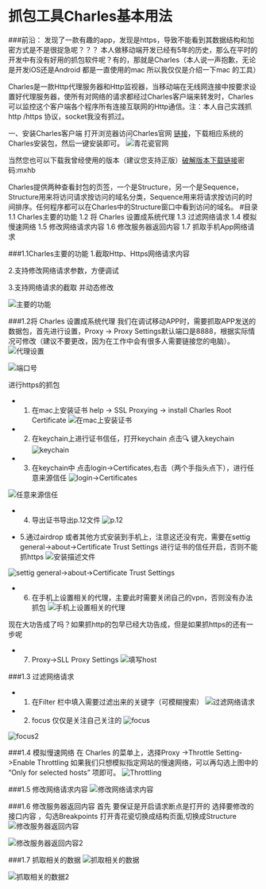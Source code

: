# 抓包工具Charles基本用法

###前沿：
发现了一款有趣的app，发现是https，导致不能看到其数据结构和加密方式是不是很捉急呢？？？
    本人做移动端开发已经有5年的历史，那么在平时的开发中有没有好用的抓包软件呢？有的，那就是Charles（本人说一声抱歉，无论是开发iOS还是Android 都是一直使用的mac 所以我仅仅是介绍一下mac 的工具）

Charles是一款Http代理服务器和Http监视器，当移动端在无线网连接中按要求设置好代理服务器，使所有对网络的请求都经过Charles客户端来转发时，Charles可以监控这个客户端各个程序所有连接互联网的Http通信。注：本人自己实践抓http /https 协议，socket我没有抓过。
    
一、安装Charles客户端
打开浏览器访问Charles官网 [链接](https://www.charlesproxy.com/)，下载相应系统的Charles安装包，然后一键安装即可。
![青花瓷官网](https://upload-images.jianshu.io/upload_images/15063932-d6fed3bf53867c98.png?imageMogr2/auto-orient/strip%7CimageView2/2/w/1240)


当然您也可以下载我曾经使用的版本（建议您支持正版）[破解版本下载链接](https://pan.baidu.com/s/1CgQqYjHSdFhH8EKTxb61Yg )密码:mxhb

Charles提供两种查看封包的页签，一个是Structure，另一个是Sequence，Structure用来将访问请求按访问的域名分类，Sequence用来将请求按访问的时间排序。任何程序都可以在Charles中的Structure窗口中看到访问的域名。
#目录
1.1 Charles主要的功能
1.2 将 Charles 设置成系统代理
1.3 过滤网络请求
1.4 模拟慢速网络
1.5 修改网络请求内容
1.6 修改服务器返回内容
1.7 抓取手机App网络请求


###1.1Charles主要的功能
1.截取Http、Https网络请求内容

2.支持修改网络请求参数，方便调试

3.支持网络请求的截取 并动态修改

![主要的功能](https://upload-images.jianshu.io/upload_images/15063932-a807228c6181fa7f.png?imageMogr2/auto-orient/strip%7CimageView2/2/w/1240)


###1.2将 Charles 设置成系统代理
我们在调试移动APP时，需要抓取APP发送的数据包，首先进行设置，Proxy -> Proxy Settings默认端口是8888，根据实际情况可修改（建议不要更改，因为在工作中会有很多人需要链接您的电脑）。
![代理设置](https://upload-images.jianshu.io/upload_images/15063932-6db2aadba6663977.png?imageMogr2/auto-orient/strip%7CimageView2/2/w/1240)

![端口号](https://upload-images.jianshu.io/upload_images/15063932-e35206bf567e18a0.png?imageMogr2/auto-orient/strip%7CimageView2/2/w/1240)

进行https的抓包
- 1.  在mac上安装证书 
help -> SSL Proxying -> install Charles Root Certificate 
![在mac上安装证书 ](https://upload-images.jianshu.io/upload_images/15063932-a1f5ef89bb9f87b4.png?imageMogr2/auto-orient/strip%7CimageView2/2/w/1240)


- 2.  在keychain上进行证书信任，打开keychain 点击🔍 键入keychain
![keychain](https://upload-images.jianshu.io/upload_images/15063932-541464e3901f2f75.png?imageMogr2/auto-orient/strip%7CimageView2/2/w/1240)


- 3.  在keychain中 点击login->Certificates,右击（两个手指头点下），进行任意来源信任
![login->Certificates](https://upload-images.jianshu.io/upload_images/15063932-bc4582f67e9d3bf1.png?imageMogr2/auto-orient/strip%7CimageView2/2/w/1240)

![任意来源信任](https://upload-images.jianshu.io/upload_images/15063932-5b766a4282389d0f.png?imageMogr2/auto-orient/strip%7CimageView2/2/w/1240)

- 4. 导出证书导出p.12文件 
![p.12](https://upload-images.jianshu.io/upload_images/15063932-41196bd73d730f68.png?imageMogr2/auto-orient/strip%7CimageView2/2/w/1240)

- 5.通过airdrop 或者其他方式安装到手机上，注意这还没有完，需要在settig general->about->Certificate Trust Settings 进行证书的信任开启，否则不能抓https
![安装描述文件](https://upload-images.jianshu.io/upload_images/15063932-4d60c3edf6d9a25f.png?imageMogr2/auto-orient/strip%7CimageView2/2/w/1240)

![settig general->about->Certificate Trust Settings](https://upload-images.jianshu.io/upload_images/15063932-bc064ad6ebd27262.png?imageMogr2/auto-orient/strip%7CimageView2/2/w/1240)

- 6. 在手机上设置相关的代理，主要此时需要关闭自己的vpn，否则没有办法抓包
![手机上设置相关的代理](https://upload-images.jianshu.io/upload_images/15063932-501789c3cf4669a3.png?imageMogr2/auto-orient/strip%7CimageView2/2/w/1240)

现在大功告成了吗？如果抓http的包早已经大功告成，但是如果抓https的还有一步呢 
- 7. Proxy->SLL Proxy Settings 
![填写host](https://upload-images.jianshu.io/upload_images/15063932-f9f57df08150aaaf.png?imageMogr2/auto-orient/strip%7CimageView2/2/w/1240)


###1.3 过滤网络请求
- 1. 在Filter 栏中填入需要过滤出来的关键字（可模糊搜索）
![过滤网络请求](https://upload-images.jianshu.io/upload_images/15063932-df7672dc71296e19.png?imageMogr2/auto-orient/strip%7CimageView2/2/w/1240)

- 2. focus 仅仅是关注自己关注的
![focus](https://upload-images.jianshu.io/upload_images/15063932-f0ee6e76ae754588.png?imageMogr2/auto-orient/strip%7CimageView2/2/w/1240)

![focus2](https://upload-images.jianshu.io/upload_images/15063932-52bf59de524ba569.png?imageMogr2/auto-orient/strip%7CimageView2/2/w/1240)




###1.4 模拟慢速网络
在 Charles 的菜单上，选择Proxy ->Throttle Setting->Enable Throttling
如果我们只想模拟指定网站的慢速网络，可以再勾选上图中的 “Only for selected hosts” 项即可。
![Throttling](https://upload-images.jianshu.io/upload_images/15063932-34657f72c5879433.png?imageMogr2/auto-orient/strip%7CimageView2/2/w/1240)

###1.5 修改网络请求内容
![修改网络请求内容](https://upload-images.jianshu.io/upload_images/15063932-6d4d4aacb50f7892.png?imageMogr2/auto-orient/strip%7CimageView2/2/w/1240)

###1.6 修改服务器返回内容
首先 要保证是开启请求断点是打开的
选择要修改的接口内容 ，勾选Breakpoints
打开青花瓷切换成结构页面,切换成Structure
![修改服务器返回内容](https://upload-images.jianshu.io/upload_images/15063932-f3bd48f9c705f5d0.png?imageMogr2/auto-orient/strip%7CimageView2/2/w/1240)

![修改服务器返回内容2](https://upload-images.jianshu.io/upload_images/15063932-afc8b99445ab2603.png?imageMogr2/auto-orient/strip%7CimageView2/2/w/1240)



###1.7 抓取相关的数据
![抓取相关的数据](https://upload-images.jianshu.io/upload_images/15063932-1f0a5c490513592f.png?imageMogr2/auto-orient/strip%7CimageView2/2/w/1240)

![抓取相关的数据2](https://upload-images.jianshu.io/upload_images/15063932-5306900b831b1de4.png?imageMogr2/auto-orient/strip%7CimageView2/2/w/1240)
